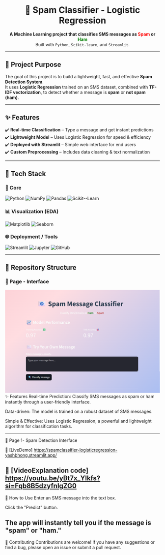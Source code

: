 <h1 align="center">📧 Spam Classifier - Logistic Regression</h1>

<p align="center">
  <b>A Machine Learning project that classifies SMS messages as <span style="color:red;">Spam</span> or <span style="color:green;">Ham</span></b><br>
  Built with <code>Python</code>, <code>Scikit-learn</code>, and <code>Streamlit</code>.
</p>

---

## 🌟 Project Purpose
The goal of this project is to build a lightweight, fast, and effective **Spam Detection System**.  
It uses **Logistic Regression** trained on an SMS dataset, combined with **TF-IDF vectorization**, to detect whether a message is **spam** or **not spam (ham)**.  

---

## ✨ Features
✔️ **Real-time Classification** – Type a message and get instant predictions  
✔️ **Lightweight Model** – Uses Logistic Regression for speed & efficiency  
✔️ **Deployed with Streamlit** – Simple web interface for end users  
✔️ **Custom Preprocessing** – Includes data cleaning & text normalization  

---

## 🚀 Tech Stack
<p align="center">


### 🔧 Core
![Python](https://img.shields.io/badge/Python-3776AB?style=for-the-badge&logo=python&logoColor=white)
![NumPy](https://img.shields.io/badge/NumPy-013243?style=for-the-badge&logo=numpy&logoColor=white)
![Pandas](https://img.shields.io/badge/Pandas-150458?style=for-the-badge&logo=pandas&logoColor=white)
![Scikit--Learn](https://img.shields.io/badge/Scikit--Learn-F7931E?style=for-the-badge&logo=scikit-learn&logoColor=white)

### 📊 Visualization (EDA)
![Matplotlib](https://img.shields.io/badge/Matplotlib-11557c?style=for-the-badge&logo=matplotlib&logoColor=white)
![Seaborn](https://img.shields.io/badge/Seaborn-42a5f5?style=for-the-badge&logo=python&logoColor=white)

### 🌐 Deployment / Tools
![Streamlit](https://img.shields.io/badge/Streamlit-FF4B4B?style=for-the-badge&logo=streamlit&logoColor=white)
![Jupyter](https://img.shields.io/badge/Jupyter-F37626?style=for-the-badge&logo=jupyter&logoColor=white)
![GitHub](https://img.shields.io/badge/GitHub-181717?style=for-the-badge&logo=github&logoColor=white)

</p>

---

## 📂 Repository Structure


 ### 🔹 Page  - Interface  
![Homepage](https://github.com/bhongyash111-coder/Spam_Classifier_logistic_Regression_YashBhong/blob/main/spam.png)
✨ Features
Real-time Prediction: Classify SMS messages as spam or ham instantly through a user-friendly interface.

Data-driven: The model is trained on a robust dataset of SMS messages.

Simple & Effective: Uses Logistic Regression, a powerful and lightweight algorithm for classification tasks.

---

🔹 Page 1- Spam Detection Interface
 
🔗 [LiveDemo] https://spamclassifier-logisticregression-yashbhong.streamlit.app/

🔗 [VideoExplanation code] https://youtu.be/yBt7x_Ylkfs?si=Fqb8B5dzyfnIgZG0
---

📧 How to Use
Enter an SMS message into the text box.

Click the "Predict" button.

The app will instantly tell you if the message is "spam" or "ham."
---

🤝 Contributing
Contributions are welcome! If you have any suggestions or find a bug, please open an issue or submit a pull request.
